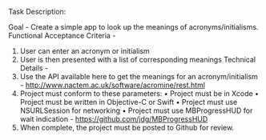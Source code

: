 
Task Description: 

Goal -
Create a simple app to look up the meanings of acronyms/initialisms.
Functional Acceptance Criteria -
1. User can enter an acronym or initialism
2. User is then presented with a list of corresponding meanings
Technical Details -
1. Use the API available here to get the meanings for an acronym/initialism -
http://www.nactem.ac.uk/software/acromine/rest.html
2. Project must conform to these parameters:
• Project must be in Xcode
• Project must be written in Objective-C or Swift
• Project must use NSURLSession for networking
• Project must use MBProgressHUD for wait indication -
https://github.com/jdg/MBProgressHUD
3. When complete, the project must be posted to Github for review.
